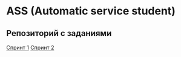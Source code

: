 # ASS (Automatic service student)

## Репозиторий с заданиями 

[Спринт 1](https://github.com/Runn1ng/ASS/blob/main/task1/index.py)
[Спринт 2](https://github.com/Runn1ng/ASS/blob/main/task2/index.py)
